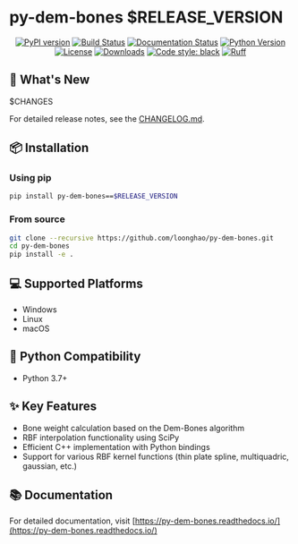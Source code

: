 # py-dem-bones $RELEASE_VERSION

<div align="center">

[![PyPI version](https://badge.fury.io/py/py-dem-bones.svg)](https://badge.fury.io/py/py-dem-bones)
[![Build Status](https://github.com/loonghao/py-dem-bones/workflows/Build%20and%20Release/badge.svg)](https://github.com/loonghao/py-dem-bones/actions)
[![Documentation Status](https://readthedocs.org/projects/py-dem-bones/badge/?version=latest)](https://py-dem-bones.readthedocs.io/en/latest/?badge=latest)
[![Python Version](https://img.shields.io/pypi/pyversions/py-dem-bones.svg)](https://pypi.org/project/py-dem-bones/)
[![License](https://img.shields.io/github/license/loonghao/py-dem-bones.svg)](https://github.com/loonghao/py-dem-bones/blob/master/LICENSE)
[![Downloads](https://static.pepy.tech/badge/py-dem-bones)](https://pepy.tech/project/py-dem-bones)
[![Code style: black](https://img.shields.io/badge/code%20style-black-000000.svg)](https://github.com/psf/black)
[![Ruff](https://img.shields.io/badge/ruff-enabled-brightgreen)](https://github.com/astral-sh/ruff)

</div>

## 🚀 What's New

$CHANGES

For detailed release notes, see the [CHANGELOG.md](https://github.com/loonghao/py-dem-bones/blob/main/CHANGELOG.md).

## 📦 Installation

### Using pip

```bash
pip install py-dem-bones==$RELEASE_VERSION
```

### From source

```bash
git clone --recursive https://github.com/loonghao/py-dem-bones.git
cd py-dem-bones
pip install -e .
```

## 💻 Supported Platforms

- Windows
- Linux
- macOS

## 🐍 Python Compatibility

- Python 3.7+

## ✨ Key Features

- Bone weight calculation based on the Dem-Bones algorithm
- RBF interpolation functionality using SciPy
- Efficient C++ implementation with Python bindings
- Support for various RBF kernel functions (thin plate spline, multiquadric, gaussian, etc.)

## 📚 Documentation

For detailed documentation, visit [https://py-dem-bones.readthedocs.io/](https://py-dem-bones.readthedocs.io/)
